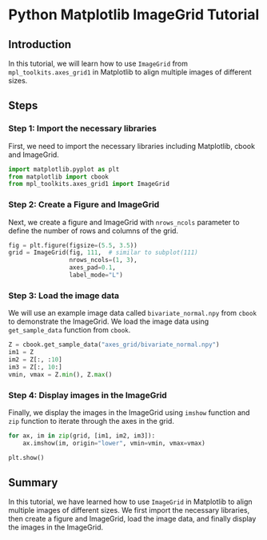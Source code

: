 # Python Matplotlib ImageGrid Tutorial

## Introduction

In this tutorial, we will learn how to use `ImageGrid` from `mpl_toolkits.axes_grid1` in Matplotlib to align multiple images of different sizes.

## Steps

### Step 1: Import the necessary libraries

First, we need to import the necessary libraries including Matplotlib, cbook and ImageGrid.

```python
import matplotlib.pyplot as plt
from matplotlib import cbook
from mpl_toolkits.axes_grid1 import ImageGrid
```

### Step 2: Create a Figure and ImageGrid

Next, we create a figure and ImageGrid with `nrows_ncols` parameter to define the number of rows and columns of the grid.

```python
fig = plt.figure(figsize=(5.5, 3.5))
grid = ImageGrid(fig, 111,  # similar to subplot(111)
                 nrows_ncols=(1, 3),
                 axes_pad=0.1,
                 label_mode="L")
```

### Step 3: Load the image data

We will use an example image data called `bivariate_normal.npy` from `cbook` to demonstrate the ImageGrid. We load the image data using `get_sample_data` function from `cbook`.

```python
Z = cbook.get_sample_data("axes_grid/bivariate_normal.npy")
im1 = Z
im2 = Z[:, :10]
im3 = Z[:, 10:]
vmin, vmax = Z.min(), Z.max()
```

### Step 4: Display images in the ImageGrid

Finally, we display the images in the ImageGrid using `imshow` function and `zip` function to iterate through the axes in the grid.

```python
for ax, im in zip(grid, [im1, im2, im3]):
    ax.imshow(im, origin="lower", vmin=vmin, vmax=vmax)

plt.show()
```

## Summary

In this tutorial, we have learned how to use `ImageGrid` in Matplotlib to align multiple images of different sizes. We first import the necessary libraries, then create a figure and ImageGrid, load the image data, and finally display the images in the ImageGrid.

